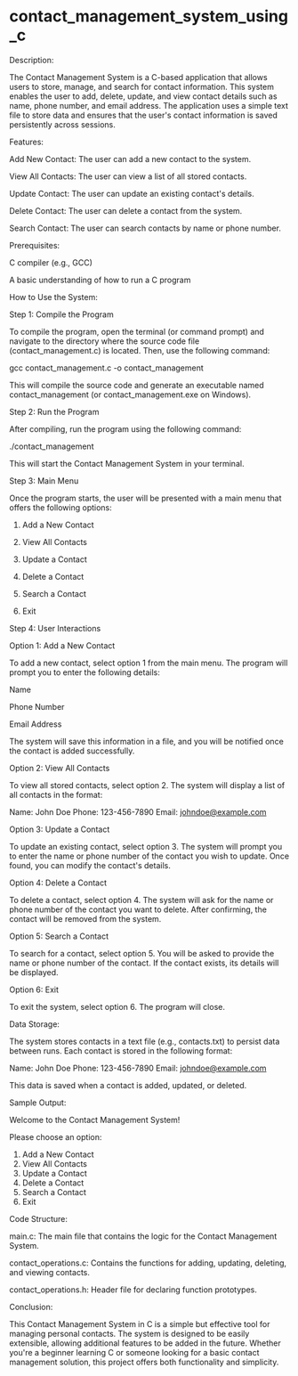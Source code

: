 # contact_management_system_using_c
Description:

The Contact Management System is a C-based application that allows users to store, manage, and search for contact information. This system enables the user to add, delete, update, and view contact details such as name, phone number, and email address. The application uses a simple text file to store data and ensures that the user's contact information is saved persistently across sessions.

Features:

Add New Contact: The user can add a new contact to the system.

View All Contacts: The user can view a list of all stored contacts.

Update Contact: The user can update an existing contact's details.

Delete Contact: The user can delete a contact from the system.

Search Contact: The user can search contacts by name or phone number.


Prerequisites:

C compiler (e.g., GCC)

A basic understanding of how to run a C program


How to Use the System:

Step 1: Compile the Program

To compile the program, open the terminal (or command prompt) and navigate to the directory where the source code file (contact_management.c) is located. Then, use the following command:

gcc contact_management.c -o contact_management

This will compile the source code and generate an executable named contact_management (or contact_management.exe on Windows).

Step 2: Run the Program

After compiling, run the program using the following command:

./contact_management

This will start the Contact Management System in your terminal.

Step 3: Main Menu

Once the program starts, the user will be presented with a main menu that offers the following options:

1. Add a New Contact


2. View All Contacts


3. Update a Contact


4. Delete a Contact


5. Search a Contact


6. Exit



Step 4: User Interactions

Option 1: Add a New Contact

To add a new contact, select option 1 from the main menu. The program will prompt you to enter the following details:

Name

Phone Number

Email Address


The system will save this information in a file, and you will be notified once the contact is added successfully.

Option 2: View All Contacts

To view all stored contacts, select option 2. The system will display a list of all contacts in the format:

Name: John Doe
Phone: 123-456-7890
Email: johndoe@example.com

Option 3: Update a Contact

To update an existing contact, select option 3. The system will prompt you to enter the name or phone number of the contact you wish to update. Once found, you can modify the contact's details.

Option 4: Delete a Contact

To delete a contact, select option 4. The system will ask for the name or phone number of the contact you want to delete. After confirming, the contact will be removed from the system.

Option 5: Search a Contact

To search for a contact, select option 5. You will be asked to provide the name or phone number of the contact. If the contact exists, its details will be displayed.

Option 6: Exit

To exit the system, select option 6. The program will close.

Data Storage:

The system stores contacts in a text file (e.g., contacts.txt) to persist data between runs. Each contact is stored in the following format:

Name: John Doe
Phone: 123-456-7890
Email: johndoe@example.com

This data is saved when a contact is added, updated, or deleted.

Sample Output:

Welcome to the Contact Management System!

Please choose an option:
1. Add a New Contact
2. View All Contacts
3. Update a Contact
4. Delete a Contact
5. Search a Contact
6. Exit

Code Structure:

main.c: The main file that contains the logic for the Contact Management System.

contact_operations.c: Contains the functions for adding, updating, deleting, and viewing contacts.

contact_operations.h: Header file for declaring function prototypes.


Conclusion:

This Contact Management System in C is a simple but effective tool for managing personal contacts. The system is designed to be easily extensible, allowing additional features to be added in the future. Whether you're a beginner learning C or someone looking for a basic contact management solution, this project offers both functionality and simplicity.
